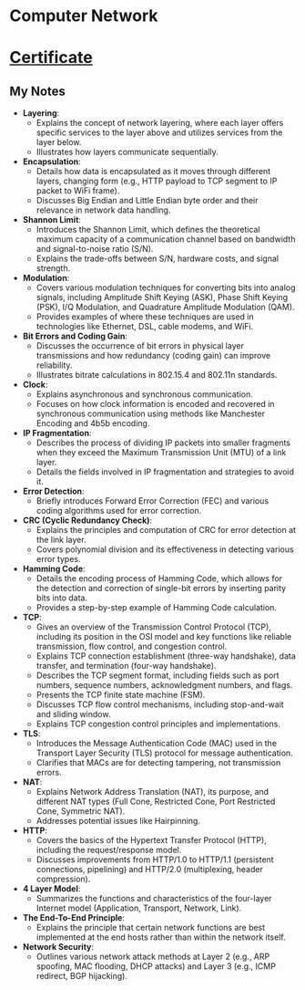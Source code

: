 # Computer Network

# [Certificate](https://jovialchen.github.io/joyce_profile/attachment/computerNetwork.pdf)


## My Notes
* **Layering**:
    * Explains the concept of network layering, where each layer offers specific services to the layer above and utilizes services from the layer below.
    * Illustrates how layers communicate sequentially.
* **Encapsulation**:
    * Details how data is encapsulated as it moves through different layers, changing form (e.g., HTTP payload to TCP segment to IP packet to WiFi frame).
    * Discusses Big Endian and Little Endian byte order and their relevance in network data handling.
* **Shannon Limit**:
    * Introduces the Shannon Limit, which defines the theoretical maximum capacity of a communication channel based on bandwidth and signal-to-noise ratio (S/N).
    * Explains the trade-offs between S/N, hardware costs, and signal strength.
* **Modulation**:
    * Covers various modulation techniques for converting bits into analog signals, including Amplitude Shift Keying (ASK), Phase Shift Keying (PSK), I/Q Modulation, and Quadrature Amplitude Modulation (QAM).
    * Provides examples of where these techniques are used in technologies like Ethernet, DSL, cable modems, and WiFi.
* **Bit Errors and Coding Gain**:
    * Discusses the occurrence of bit errors in physical layer transmissions and how redundancy (coding gain) can improve reliability.
    * Illustrates bitrate calculations in 802.15.4 and 802.11n standards.
* **Clock**:
    * Explains asynchronous and synchronous communication.
    * Focuses on how clock information is encoded and recovered in synchronous communication using methods like Manchester Encoding and 4b5b encoding.
* **IP Fragmentation**:
    * Describes the process of dividing IP packets into smaller fragments when they exceed the Maximum Transmission Unit (MTU) of a link layer.
    * Details the fields involved in IP fragmentation and strategies to avoid it.
* **Error Detection**:
    * Briefly introduces Forward Error Correction (FEC) and various coding algorithms used for error correction.
* **CRC (Cyclic Redundancy Check)**:
    * Explains the principles and computation of CRC for error detection at the link layer.
    * Covers polynomial division and its effectiveness in detecting various error types.
* **Hamming Code**:
    * Details the encoding process of Hamming Code, which allows for the detection and correction of single-bit errors by inserting parity bits into data.
    * Provides a step-by-step example of Hamming Code calculation.
* **TCP**:
    * Gives an overview of the Transmission Control Protocol (TCP), including its position in the OSI model and key functions like reliable transmission, flow control, and congestion control.
    * Explains TCP connection establishment (three-way handshake), data transfer, and termination (four-way handshake).
    * Describes the TCP segment format, including fields such as port numbers, sequence numbers, acknowledgment numbers, and flags.
    * Presents the TCP finite state machine (FSM).
    * Discusses TCP flow control mechanisms, including stop-and-wait and sliding window.
    * Explains TCP congestion control principles and implementations.
* **TLS**:
    * Introduces the Message Authentication Code (MAC) used in the Transport Layer Security (TLS) protocol for message authentication.
    * Clarifies that MACs are for detecting tampering, not transmission errors.
* **NAT**:
    * Explains Network Address Translation (NAT), its purpose, and different NAT types (Full Cone, Restricted Cone, Port Restricted Cone, Symmetric NAT).
    * Addresses potential issues like Hairpinning.
* **HTTP**:
    * Covers the basics of the Hypertext Transfer Protocol (HTTP), including the request/response model.
    * Discusses improvements from HTTP/1.0 to HTTP/1.1 (persistent connections, pipelining) and HTTP/2.0 (multiplexing, header compression).
* **4 Layer Model**:
    * Summarizes the functions and characteristics of the four-layer Internet model (Application, Transport, Network, Link).
* **The End-To-End Principle**:
    * Explains the principle that certain network functions are best implemented at the end hosts rather than within the network itself.
* **Network Security**:
    * Outlines various network attack methods at Layer 2 (e.g., ARP spoofing, MAC flooding, DHCP attacks) and Layer 3 (e.g., ICMP redirect, BGP hijacking).